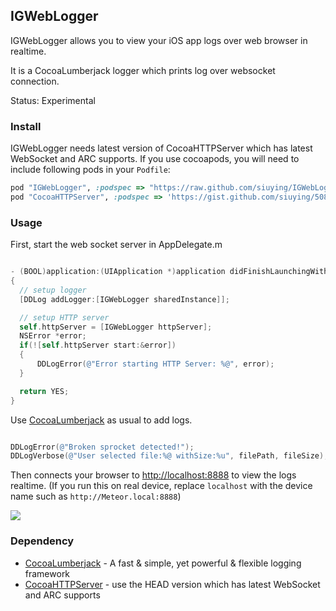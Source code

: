 ## IGWebLogger

IGWebLogger allows you to view your iOS app logs over web browser in realtime.

It is a CocoaLumberjack logger which prints log over websocket connection.

Status: Experimental

### Install

IGWebLogger needs latest version of CocoaHTTPServer which has latest WebSocket and ARC supports. If you
use cocoapods, you will need to include following pods in your ```Podfile```:

```ruby
pod "IGWebLogger", :podspec => "https://raw.github.com/siuying/IGWebLogger/0.1.2/IGWebLogger.podspec"
pod "CocoaHTTPServer", :podspec => 'https://gist.github.com/siuying/5080491/raw/a06f5559ee7bc9a6128c1135cfbd2f62d9aded00/CocoaHTTPServer.podspec'
```

### Usage

First, start the web socket server in AppDelegate.m

```objective-c

- (BOOL)application:(UIApplication *)application didFinishLaunchingWithOptions:(NSDictionary *)launchOptions
{
  // setup logger
  [DDLog addLogger:[IGWebLogger sharedInstance]];

  // setup HTTP server
  self.httpServer = [IGWebLogger httpServer];
  NSError *error;
  if(![self.httpServer start:&error])
  {
      DDLogError(@"Error starting HTTP Server: %@", error);
  }

  return YES;
}
```

Use [CocoaLumberjack](https://github.com/robbiehanson/CocoaLumberjack) as usual to add logs.

```objective-c

DDLogError(@"Broken sprocket detected!");
DDLogVerbose(@"User selected file:%@ withSize:%u", filePath, fileSize);

```

Then connects your browser to [http://localhost:8888](http://localhost:8888) to view the logs realtime. (If you run this on real device, replace ```localhost``` with the device name such as ```http://Meteor.local:8888```)

![](https://raw.github.com/siuying/IGWebLogger/master/screen.png)

### Dependency

- [CocoaLumberjack](https://github.com/robbiehanson/CocoaLumberjack) - A fast & simple, yet powerful & flexible logging framework
- [CocoaHTTPServer](https://github.com/robbiehanson/CocoaHTTPServer) - use the HEAD version which has latest WebSocket and ARC supports

